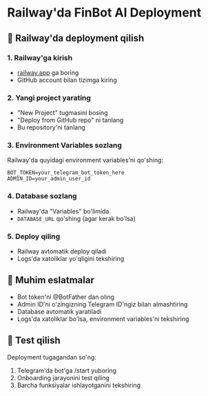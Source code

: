 # Railway'da FinBot AI Deployment

## 🚀 Railway'da deployment qilish

### 1. Railway'ga kirish
- [railway.app](https://railway.app) ga boring
- GitHub account bilan tizimga kiring

### 2. Yangi project yarating
- "New Project" tugmasini bosing
- "Deploy from GitHub repo" ni tanlang
- Bu repository'ni tanlang

### 3. Environment Variables sozlang
Railway'da quyidagi environment variables'ni qo'shing:

```
BOT_TOKEN=your_telegram_bot_token_here
ADMIN_ID=your_admin_user_id
```

### 4. Database sozlang
- Railway'da "Variables" bo'limida
- `DATABASE_URL` qo'shing (agar kerak bo'lsa)

### 5. Deploy qiling
- Railway avtomatik deploy qiladi
- Logs'da xatoliklar yo'qligini tekshiring

## 🔧 Muhim eslatmalar

- Bot token'ni @BotFather dan oling
- Admin ID'ni o'zingizning Telegram ID'ngiz bilan almashtiring
- Database avtomatik yaratiladi
- Logs'da xatoliklar bo'lsa, environment variables'ni tekshiring

## 📝 Test qilish

Deployment tugagandan so'ng:
1. Telegram'da bot'ga /start yuboring
2. Onboarding jarayonini test qiling
3. Barcha funksiyalar ishlayotganini tekshiring 